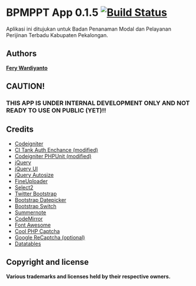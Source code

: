 # BPMPPT App 0.1.5 [![Build Status](https://travis-ci.org/feryardiant/bpmppt.svg?branch=master)](https://travis-ci.org/feryardiant/bpmppt)

Aplikasi ini ditujukan untuk Badan Penanaman Modal dan Pelayanan Perijinan Terbadu Kabupaten Pekalongan.

## Authors

**[Fery Wardiyanto](http://github.com/feryardiant)**

## CAUTION!

### THIS APP IS UNDER INTERNAL DEVELOPMENT ONLY AND NOT READY TO USE ON PUBLIC (YET)!!

## Credits

+ [Codeigniter](http://ellislab.com/codeigniter)
+ [CI Tank Auth Enchance (modified)](http://github.com/TankAuth/Tank-Auth/tree/enchance)
+ [Codeigniter PHPUnit (modified)](https://github.com/fmalk/codeigniter-phpunit)
+ [jQuery](http://jquery.com)
+ [jQuery UI](http://jqueryui.com)
+ [jQuery Autosize](http://www.jacklmoore.com/autosize)
+ [FineUploader](http://fineuploader.com)
+ [Select2](http://ivaynberg.github.io/select2/)
+ [Twitter Bootstrap](http://getbootstrap.com)
+ [Bootstrap Datepicker](http://www.eyecon.ro/bootstrap-datepicker)
+ [Bootstrap Switch](http://www.bootstrap-switch.org)
+ [Summernote](http://hackerwins.github.io/summernote/)
+ [CodeMirror](http://codemirror.net)
+ [Font Awesome](http://fortawesome.github.io/Font-Awesome/)
+ [Cool PHP Captcha](https://code.google.com/p/cool-php-captcha/)
+ [Google ReCaptcha (optional)](http://recaptcha.net/plugins/php/)
+ [Datatables](http://datatables.net/)

## Copyright and license

**Various trademarks and licenses held by their respective owners.**
